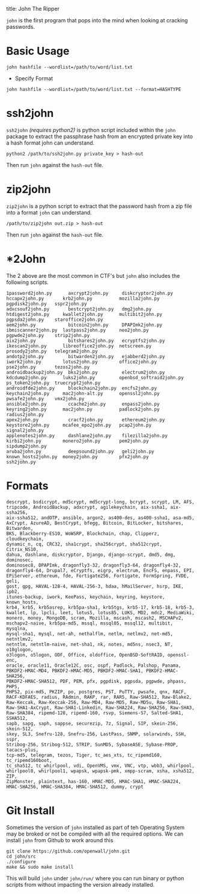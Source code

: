 title: John The Ripper

`john` is the first program that pops into the mind when looking at cracking passwords.

# Basic Usage
```
john hashfile --wordlist=/path/to/word/list.txt
```

* Specify Format
```
john hashfile --wordlist=/path/to/word/list.txt --format=HASHTYPE
```

# ssh2john
`ssh2john` *(requires python2)* is python script included within the `john` package to extract the passphrase hash from an encrypted private key into a hash format john can understand.

```
python2 /path/to/ssh2john.py private_key > hash-out
```
Then run `john` against the `hash-out` file.

# zip2john 
`zip2john` is a python script to extract that the password hash from a zip file into a format `john` can understand.

```
/path/to/zip2john out.zip > hash-out
```

Then run `john` against the `hash-out` file.

# *2John

The 2 above are the most common in CTF's but `john` also includes the following scripts.

```
1password2john.py      axcrypt2john.py     diskcryptor2john.py  hccapx2john.py       krb2john.py          mozilla2john.py           pgpdisk2john.py   sspr2john.py
adxcsouf2john.py       bestcrypt2john.py   dmg2john.py          htdigest2john.py     kwallet2john.py      multibit2john.py          pgpsda2john.py    staroffice2john.py
aem2john.py            bitcoin2john.py     DPAPImk2john.py      ibmiscanner2john.py  lastpass2john.py     neo2john.py               pgpwde2john.py    strip2john.py
aix2john.py            bitshares2john.py   ecryptfs2john.py     ikescan2john.py      libreoffice2john.py  netscreen.py              prosody2john.py   telegram2john.py
andotp2john.py         bitwarden2john.py   ejabberd2john.py     iwork2john.py        lotus2john.py        office2john.py            pse2john.py       tezos2john.py
androidbackup2john.py  bks2john.py         electrum2john.py     kdcdump2john.py      luks2john.py         openbsd_softraid2john.py  ps_token2john.py  truecrypt2john.py
androidfde2john.py     blockchain2john.py  encfs2john.py        keychain2john.py     mac2john-alt.py      openssl2john.py           pwsafe2john.py    vmx2john.py
ansible2john.py        ccache2john.py      enpass2john.py       keyring2john.py      mac2john.py          padlock2john.py           radius2john.py
apex2john.py           cracf2john.py       ethereum2john.py     keystore2john.py     mcafee_epo2john.py   pcap2john.py              signal2john.py
applenotes2john.py     dashlane2john.py    filezilla2john.py    kirbi2john.py        monero2john.py       pem2john.py               sipdump2john.py
aruba2john.py          deepsound2john.py   geli2john.py         known_hosts2john.py  money2john.py        pfx2john.py               ssh2john.py
```

# Formats

```
descrypt, bsdicrypt, md5crypt, md5crypt-long, bcrypt, scrypt, LM, AFS, 
tripcode, AndroidBackup, adxcrypt, agilekeychain, aix-ssha1, aix-ssha256, 
aix-ssha512, andOTP, ansible, argon2, as400-des, as400-ssha1, asa-md5, 
AxCrypt, AzureAD, BestCrypt, bfegg, Bitcoin, BitLocker, bitshares, Bitwarden, 
BKS, Blackberry-ES10, WoWSRP, Blockchain, chap, Clipperz, cloudkeychain, 
dynamic_n, cq, CRC32, sha1crypt, sha256crypt, sha512crypt, Citrix_NS10, 
dahua, dashlane, diskcryptor, Django, django-scrypt, dmd5, dmg, dominosec, 
dominosec8, DPAPImk, dragonfly3-32, dragonfly3-64, dragonfly4-32, 
dragonfly4-64, Drupal7, eCryptfs, eigrp, electrum, EncFS, enpass, EPI, 
EPiServer, ethereum, fde, Fortigate256, Fortigate, FormSpring, FVDE, geli, 
gost, gpg, HAVAL-128-4, HAVAL-256-3, hdaa, hMailServer, hsrp, IKE, ipb2, 
itunes-backup, iwork, KeePass, keychain, keyring, keystore, known_hosts, 
krb4, krb5, krb5asrep, krb5pa-sha1, krb5tgs, krb5-17, krb5-18, krb5-3, 
kwallet, lp, lpcli, leet, lotus5, lotus85, LUKS, MD2, mdc2, MediaWiki, 
monero, money, MongoDB, scram, Mozilla, mscash, mscash2, MSCHAPv2, 
mschapv2-naive, krb5pa-md5, mssql, mssql05, mssql12, multibit, mysqlna, 
mysql-sha1, mysql, net-ah, nethalflm, netlm, netlmv2, net-md5, netntlmv2, 
netntlm, netntlm-naive, net-sha1, nk, notes, md5ns, nsec3, NT, o10glogon, 
o3logon, o5logon, ODF, Office, oldoffice, OpenBSD-SoftRAID, openssl-enc, 
oracle, oracle11, Oracle12C, osc, ospf, Padlock, Palshop, Panama, 
PBKDF2-HMAC-MD4, PBKDF2-HMAC-MD5, PBKDF2-HMAC-SHA1, PBKDF2-HMAC-SHA256, 
PBKDF2-HMAC-SHA512, PDF, PEM, pfx, pgpdisk, pgpsda, pgpwde, phpass, PHPS, 
PHPS2, pix-md5, PKZIP, po, postgres, PST, PuTTY, pwsafe, qnx, RACF, 
RACF-KDFAES, radius, RAdmin, RAKP, rar, RAR5, Raw-SHA512, Raw-Blake2, 
Raw-Keccak, Raw-Keccak-256, Raw-MD4, Raw-MD5, Raw-MD5u, Raw-SHA1, 
Raw-SHA1-AxCrypt, Raw-SHA1-Linkedin, Raw-SHA224, Raw-SHA256, Raw-SHA3, 
Raw-SHA384, ripemd-128, ripemd-160, rsvp, Siemens-S7, Salted-SHA1, SSHA512, 
sapb, sapg, saph, sappse, securezip, 7z, Signal, SIP, skein-256, skein-512, 
skey, SL3, Snefru-128, Snefru-256, LastPass, SNMP, solarwinds, SSH, sspr, 
Stribog-256, Stribog-512, STRIP, SunMD5, SybaseASE, Sybase-PROP, tacacs-plus, 
tcp-md5, telegram, tezos, Tiger, tc_aes_xts, tc_ripemd160, tc_ripemd160boot, 
tc_sha512, tc_whirlpool, vdi, OpenVMS, vmx, VNC, vtp, wbb3, whirlpool, 
whirlpool0, whirlpool1, wpapsk, wpapsk-pmk, xmpp-scram, xsha, xsha512, ZIP, 
ZipMonster, plaintext, has-160, HMAC-MD5, HMAC-SHA1, HMAC-SHA224, 
HMAC-SHA256, HMAC-SHA384, HMAC-SHA512, dummy, crypt
```

# Git Install
Sometimes the version of `john` installed as part of teh Operating System may be broked or not be compiled with all the required options. We can install `john` from Github to work around this

```
git clone https://github.com/openwall/john.git
cd john/src  
./configure 
make && sudo make install
```

This will build `john` under `john/run/` where you can run binary or python scripts from without impacting the version already installed.